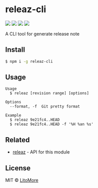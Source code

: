 # releaz-cli

[![](https://img.shields.io/travis/LitoMore/releaz-cli/master.svg)](https://travis-ci.org/LitoMore/releaz-cli)
[![](https://img.shields.io/npm/v/releaz-cli.svg)](https://www.npmjs.com/package/releaz-cli)
[![](https://img.shields.io/npm/l/releaz-cli.svg)](https://github.com/LitoMore/releaz-cli/blob/master/LICENSE)
[![](https://img.shields.io/badge/code_style-XO-5ed9c7.svg)](https://github.com/xojs/xo)

A CLI tool for generate release note

## Install

```bash
$ npm i -g releaz-cli
```

## Usage

```
Usage
  $ releaz [revision range] [options]

Options
  --format, -f	Git pretty format

Example
  $ releaz 9e21fc4..HEAD
  $ releaz 9e21fc4..HEAD -f '%H %an %s'
```

## Related

- [releaz](https://github.com/LitoMore/releaz) - API for this module

## License

MIT © [LitoMore](https://github.com/LitoMore)
